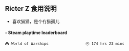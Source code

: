 ## Ricter Z 食用说明
- 喜欢猫猫，是个冇猫孤儿

<!-- steam-box start -->
#### - Steam playtime leaderboard
```text
🎮 World of Warships                 🕘 174 hrs 23 mins
```
<!-- Powered by https://github.com/YouEclipse/steam-box . -->
<!-- steam-box end -->
